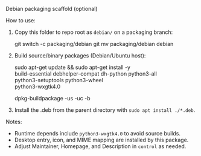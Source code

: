 Debian packaging scaffold (optional)

How to use:

1) Copy this folder to repo root as `debian/` on a packaging branch:

   git switch -c packaging/debian
   git mv packaging/debian debian

2) Build source/binary packages (Debian/Ubuntu host):

   sudo apt-get update && sudo apt-get install -y \
     build-essential debhelper-compat dh-python python3-all \
     python3-setuptools python3-wheel \
     python3-wxgtk4.0

   dpkg-buildpackage -us -uc -b

3) Install the .deb from the parent directory with `sudo apt install ./*.deb`.

Notes:

- Runtime depends include `python3-wxgtk4.0` to avoid source builds.
- Desktop entry, icon, and MIME mapping are installed by this package.
- Adjust Maintainer, Homepage, and Description in `control` as needed.

